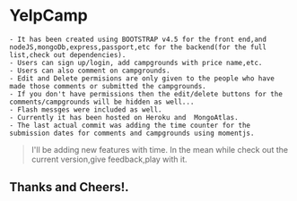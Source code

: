# YelpCamp
	- It has been created using BOOTSTRAP v4.5 for the front end,and nodeJS,mongoDb,express,passport,etc for the backend(for the full list,check out dependencies).
	- Users can sign up/login, add campgrounds with price name,etc.
	- Users can also comment on campgrounds.
	- Edit and Delete permisions are only given to the people who have made those comments or submitted the campgrounds.
	- If you don't have permissions then the edit/delete buttons for the comments/campgrounds will be hidden as well...
	- Flash messges were included as well.
	- Currently it has been hosted on Heroku and  MongoAtlas.
	- The last actual commit was adding the time counter for the submission dates for comments and campgrounds using momentjs.
> I'll be adding new features with time. In the mean while check out the current version,give feedback,play with it.	
## Thanks and Cheers!.
